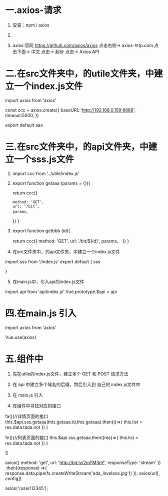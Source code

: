 # 一.axios-请求

1. 安装：npm i axios

2. <script src="https://unpkg.com/axios/dist/axios.min.js"/></script>

3. axios:官网  https://github.com/axios/axios
点击右侧-> axios-http.com 点击下面-> 中文 点击-> 起步 点击-> Axios API




# 二.在src文件夹中，的utile文件夹，中建立一个index.js文件

import axios from 'axios'

const ccc = axios.create({
    baseURL:'http://192.168.0.159:8888',
    timeout:5000,
    <!-- timeout:超时时间，不然浏览器一直在转 -->
})

export default aaa


# 三.在src文件夹中，的api文件夹，中建立一个sss.js文件

1. import ccc from '../utile/index.js'

2. export function getaaa (params = {}){
    <!-- getaaa：某个获取请求的方法，params = {}空对象 -->
     return ccc({
      <!-- ccc为：utile/index.js 的ccc-->
       method: 'GET',
       url: '/bit',
       params，
     })
   }

3. export function getbbb (id){
      <!-- getbbb：详情页面获取请求的方法，(id)详情页面的Id -->
     return ccc({
       method: 'GET',
       url: '/bit/${id}',
       params，
     })
   }

4. 在src文件夹中，的api文件夹，中建立一个index.js文件

<!-- 导入api内的sss文件 -->

import sss from '/index.js'
export default {
  sss
  <!-- sss就代表 api内 sss.js文件 内的所有文件-->
}


5. 在main.js中，引入api的index.js文件

import api from 'api/index.js'
Vue.prototype.$api = api


# 四.在main.js 引入

import axios from 'axios'
 
Vue.use(axios)



# 五.组件中

1. 先在utile的index.js文件，建立多个 GET 和 POST 请求方法

2. 在 api 中建立多个域名的后缀，然后引入到 自己的 index.js文件中

3. 在 main.js 引入

4. 在组件中寻找对应的接口


fa(){//详情页面的接口
  this.$api.sss.getaaa(this.getaaa.id,this.getaaa).then(()=>{
    this.list = res.data.tada.not
  })
}

fn(){//列表页面的接口
  this.$api.sss.getaaa.then((res)=>{
    this.list = res.data.tada.not
  })
}


<!--  发起一个post请求 -->
<template>
  <div class="login">
    <el-form
      :model="ruleForm"
      :rules="rules"
      ref="ruleForm"
      class="demo-ruleForm"
    >
      <el-form-item label="账号" prop="username">
        <el-input
          v-model="ruleForm.username"
          placeholder="请输入内容"
        ></el-input>
      </el-form-item>
      <el-form-item label="密码" prop="password">
        <el-input
          placeholder="请输入密码"
          v-model="ruleForm.password"
          show-password
        ></el-input>
      </el-form-item>
      <div class="bt">
        <el-button type="success" @click="fn">登录</el-button>
        <el-button type="info" @click="fa">重置</el-button>
      </div>
    </el-form>
  </div>
</template>

<script>
import aaa from "../../utils/index";
export default {
  data() {
    return {
      //登录表单的数据绑定对象
      ruleForm: {
        username: "",
        password: "",
      },
      //验证用户名和密码是否合法
      rules: {
        //验证用户名是否合法
        username: [
          { required: true, message: "请输入账号", trigger: "blur" },
          {
            // pattern: /^[a-zA-Z][-_a-zA-Z0-9]{5,12}$/,
            message: "格式有误",
            trigger: "blur",
          },
        ],
        //验证密码是否合法
        password: [
          { required: true, message: "请输入密码", trigger: "blur" },
          {
            // pattern: /^[a-zA-Z][-_a-zA-Z0-9]{5,12}$/,
            message: "格式有误",
            trigger: "blur",
          },
        ],
      },
    };
  },
  methods: {
    fn() {
      aaa({
        method: "POST",
        url: "/api/login",
        params: { age: 1 },
      }).then((res)=>{
        if(res.data.c)
      })
  },
};
</script>

<style lang="less" scoped>
.login {
  width: 100%;
  height: 100%;
  .el-form {
    width: 100%;
    height: 100%;
    display: flex;
    flex-direction: column;
    justify-content: space-between;
    padding: 30px;
    box-sizing: border-box;
    .el-form-item {
      display: flex;
      .el-input {
        width: 218px;
      }
    }
  }
  .bt {
    display: flex;
    justify-content: space-evenly;
  }
}
</style>

S



axios({
  method: 'get',
  url: 'http://bit.ly/2mTM3nY',
  responseType: 'stream'
})
  .then((response) =>{
    response.data.pipe(fs.createWriteStream('ada_lovelace.jpg'))
  });
axios(url[, config])
<!-- // 发起一个 GET 请求 (默认请求方式) -->
axios('/user/12345');


